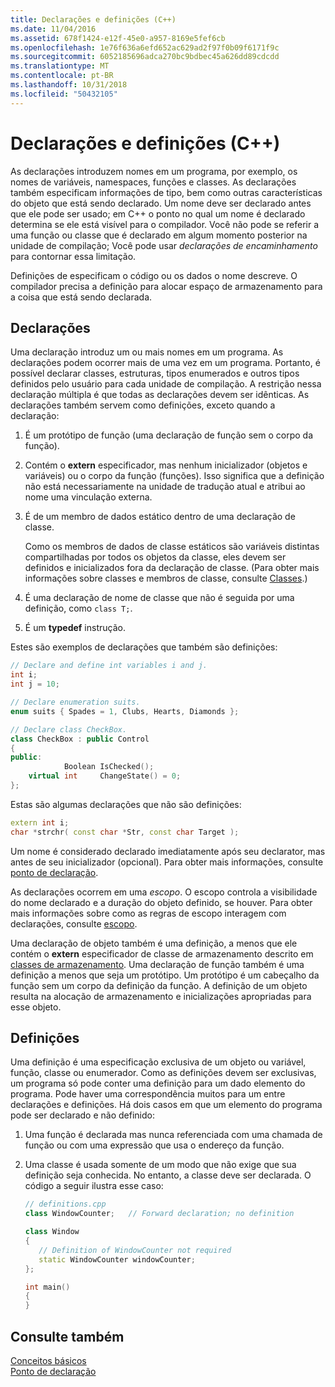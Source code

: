 ```yaml
---
title: Declarações e definições (C++)
ms.date: 11/04/2016
ms.assetid: 678f1424-e12f-45e0-a957-8169e5fef6cb
ms.openlocfilehash: 1e76f636a6efd652ac629ad2f97f0b09f6171f9c
ms.sourcegitcommit: 6052185696adca270bc9bdbec45a626dd89cdcdd
ms.translationtype: MT
ms.contentlocale: pt-BR
ms.lasthandoff: 10/31/2018
ms.locfileid: "50432105"
---
```

# <a name="declarations-and-definitions-c"></a>Declarações e definições (C++)

As declarações introduzem nomes em um programa, por exemplo, os nomes de variáveis, namespaces, funções e classes. As declarações também especificam informações de tipo, bem como outras características do objeto que está sendo declarado. Um nome deve ser declarado antes que ele pode ser usado; em C++ o ponto no qual um nome é declarado determina se ele está visível para o compilador. Você não pode se referir a uma função ou classe que é declarado em algum momento posterior na unidade de compilação; Você pode usar *declarações de encaminhamento* para contornar essa limitação.

Definições de especificam o código ou os dados o nome descreve. O compilador precisa a definição para alocar espaço de armazenamento para a coisa que está sendo declarada.

## <a name="declarations"></a>Declarações

Uma declaração introduz um ou mais nomes em um programa. As declarações podem ocorrer mais de uma vez em um programa. Portanto, é possível declarar classes, estruturas, tipos enumerados e outros tipos definidos pelo usuário para cada unidade de compilação. A restrição nessa declaração múltipla é que todas as declarações devem ser idênticas. As declarações também servem como definições, exceto quando a declaração:

1. É um protótipo de função (uma declaração de função sem o corpo da função).

1. Contém o **extern** especificador, mas nenhum inicializador (objetos e variáveis) ou o corpo da função (funções). Isso significa que a definição não está necessariamente na unidade de tradução atual e atribui ao nome uma vinculação externa.

1. É de um membro de dados estático dentro de uma declaração de classe.

   Como os membros de dados de classe estáticos são variáveis distintas compartilhadas por todos os objetos da classe, eles devem ser definidos e inicializados fora da declaração de classe. (Para obter mais informações sobre classes e membros de classe, consulte [Classes](../cpp/classes-and-structs-cpp.md).)

1. É uma declaração de nome de classe que não é seguida por uma definição, como `class T;`.

1. É um **typedef** instrução.

Estes são exemplos de declarações que também são definições:

```cpp
// Declare and define int variables i and j.
int i;
int j = 10;

// Declare enumeration suits.
enum suits { Spades = 1, Clubs, Hearts, Diamonds };

// Declare class CheckBox.
class CheckBox : public Control
{
public:
            Boolean IsChecked();
    virtual int     ChangeState() = 0;
};
```

Estas são algumas declarações que não são definições:

```cpp
extern int i;
char *strchr( const char *Str, const char Target );
```

Um nome é considerado declarado imediatamente após seu declarator, mas antes de seu inicializador (opcional). Para obter mais informações, consulte [ponto de declaração](../cpp/point-of-declaration-in-cpp.md).

As declarações ocorrem em uma *escopo*. O escopo controla a visibilidade do nome declarado e a duração do objeto definido, se houver. Para obter mais informações sobre como as regras de escopo interagem com declarações, consulte [escopo](../cpp/scope-visual-cpp.md).

Uma declaração de objeto também é uma definição, a menos que ele contém o **extern** especificador de classe de armazenamento descrito em [classes de armazenamento](storage-classes-cpp.md). Uma declaração de função também é uma definição a menos que seja um protótipo. Um protótipo é um cabeçalho da função sem um corpo da definição da função. A definição de um objeto resulta na alocação de armazenamento e inicializações apropriadas para esse objeto.

## <a name="definitions"></a>Definições

Uma definição é uma especificação exclusiva de um objeto ou variável, função, classe ou enumerador. Como as definições devem ser exclusivas, um programa só pode conter uma definição para um dado elemento do programa. Pode haver uma correspondência muitos para um entre declarações e definições. Há dois casos em que um elemento do programa pode ser declarado e não definido:

1. Uma função é declarada mas nunca referenciada com uma chamada de função ou com uma expressão que usa o endereço da função.

1. Uma classe é usada somente de um modo que não exige que sua definição seja conhecida. No entanto, a classe deve ser declarada. O código a seguir ilustra esse caso:

    ```cpp
    // definitions.cpp
    class WindowCounter;   // Forward declaration; no definition

    class Window
    {
       // Definition of WindowCounter not required
       static WindowCounter windowCounter;
    };

    int main()
    {
    }
    ```

## <a name="see-also"></a>Consulte também

[Conceitos básicos](../cpp/basic-concepts-cpp.md)<br/>
[Ponto de declaração](../cpp/point-of-declaration-in-cpp.md)